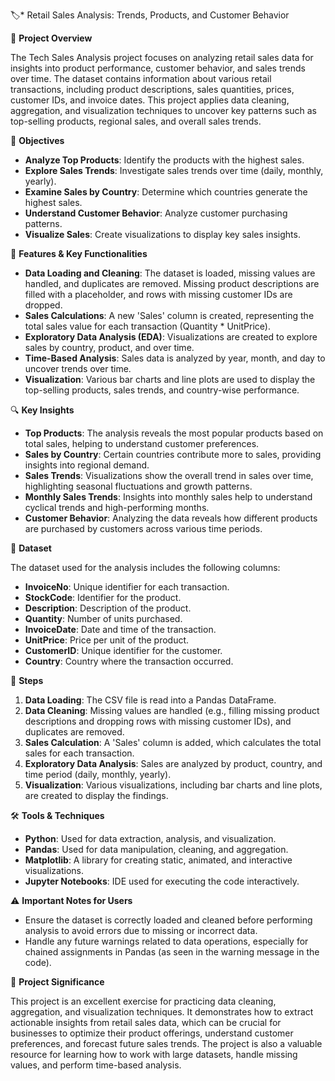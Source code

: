 🏷️* Retail Sales Analysis: Trends, Products, and Customer Behavior 

📖 **Project Overview**

The Tech Sales Analysis project focuses on analyzing retail sales data for insights into product performance, customer behavior, and sales trends over time. The dataset contains information about various retail transactions, including product descriptions, sales quantities, prices, customer IDs, and invoice dates. This project applies data cleaning, aggregation, and visualization techniques to uncover key patterns such as top-selling products, regional sales, and overall sales trends.

🎯 **Objectives**

- **Analyze Top Products**: Identify the products with the highest sales.
- **Explore Sales Trends**: Investigate sales trends over time (daily, monthly, yearly).
- **Examine Sales by Country**: Determine which countries generate the highest sales.
- **Understand Customer Behavior**: Analyze customer purchasing patterns.
- **Visualize Sales**: Create visualizations to display key sales insights.

🔑 **Features & Key Functionalities**

- **Data Loading and Cleaning**: The dataset is loaded, missing values are handled, and duplicates are removed. Missing product descriptions are filled with a placeholder, and rows with missing customer IDs are dropped.
- **Sales Calculations**: A new 'Sales' column is created, representing the total sales value for each transaction (Quantity * UnitPrice).
- **Exploratory Data Analysis (EDA)**: Visualizations are created to explore sales by country, product, and over time.
- **Time-Based Analysis**: Sales data is analyzed by year, month, and day to uncover trends over time.
- **Visualization**: Various bar charts and line plots are used to display the top-selling products, sales trends, and country-wise performance.

🔍 **Key Insights**

- **Top Products**: The analysis reveals the most popular products based on total sales, helping to understand customer preferences.
- **Sales by Country**: Certain countries contribute more to sales, providing insights into regional demand.
- **Sales Trends**: Visualizations show the overall trend in sales over time, highlighting seasonal fluctuations and growth patterns.
- **Monthly Sales Trends**: Insights into monthly sales help to understand cyclical trends and high-performing months.
- **Customer Behavior**: Analyzing the data reveals how different products are purchased by customers across various time periods.

📂 **Dataset**

The dataset used for the analysis includes the following columns:

- **InvoiceNo**: Unique identifier for each transaction.
- **StockCode**: Identifier for the product.
- **Description**: Description of the product.
- **Quantity**: Number of units purchased.
- **InvoiceDate**: Date and time of the transaction.
- **UnitPrice**: Price per unit of the product.
- **CustomerID**: Unique identifier for the customer.
- **Country**: Country where the transaction occurred.

📝 **Steps**

1. **Data Loading**: The CSV file is read into a Pandas DataFrame.
2. **Data Cleaning**: Missing values are handled (e.g., filling missing product descriptions and dropping rows with missing customer IDs), and duplicates are removed.
3. **Sales Calculation**: A 'Sales' column is added, which calculates the total sales for each transaction.
4. **Exploratory Data Analysis**: Sales are analyzed by product, country, and time period (daily, monthly, yearly).
5. **Visualization**: Various visualizations, including bar charts and line plots, are created to display the findings.

🛠️ **Tools & Techniques**

- **Python**: Used for data extraction, analysis, and visualization.
- **Pandas**: Used for data manipulation, cleaning, and aggregation.
- **Matplotlib**: A library for creating static, animated, and interactive visualizations.
- **Jupyter Notebooks**: IDE used for executing the code interactively.

⚠️ **Important Notes for Users**

- Ensure the dataset is correctly loaded and cleaned before performing analysis to avoid errors due to missing or incorrect data.
- Handle any future warnings related to data operations, especially for chained assignments in Pandas (as seen in the warning message in the code).
  
🚀 **Project Significance**

This project is an excellent exercise for practicing data cleaning, aggregation, and visualization techniques. It demonstrates how to extract actionable insights from retail sales data, which can be crucial for businesses to optimize their product offerings, understand customer preferences, and forecast future sales trends. The project is also a valuable resource for learning how to work with large datasets, handle missing values, and perform time-based analysis.
